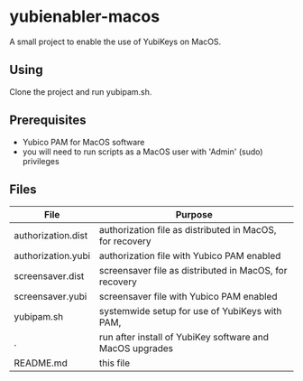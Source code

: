 # yubienabler-macos #
A small project to enable the use of YubiKeys on MacOS.

## Using ##
Clone the project and run yubipam.sh.

## Prerequisites ##
* Yubico PAM for MacOS software
* you will need to run scripts as a MacOS user with 'Admin' (sudo) privileges

## Files ##

File | Purpose
---- | -------
authorization.dist| authorization file as distributed in MacOS, for recovery
authorization.yubi| authorization file with Yubico PAM enabled
screensaver.dist| screensaver file as distributed in MacOS, for recovery
screensaver.yubi| screensaver file with Yubico PAM enabled
yubipam.sh|systemwide setup for use of YubiKeys with PAM,
.|run after install of YubiKey software and MacOS upgrades
README.md|this file
